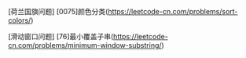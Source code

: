 [荷兰国旗问题]
[0075]颜色分类(https://leetcode-cn.com/problems/sort-colors/)

[滑动窗口问题]
[76]最小覆盖子串(https://leetcode-cn.com/problems/minimum-window-substring/)

